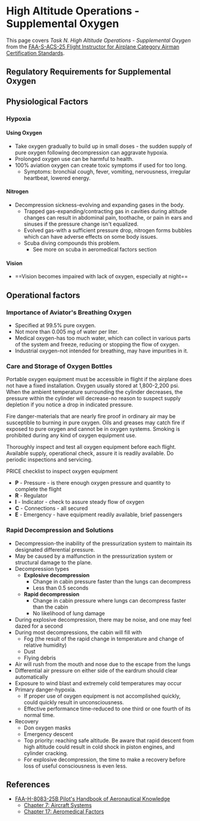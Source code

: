 # High Altitude Operations - Supplemental Oxygen

This page covers *Task N. High Altitude Operations - Supplemental Oxygen* from the [FAA-S-ACS-25 Flight Instructor for Airplane Category Airman Certification Standards](https://www.faa.gov/training_testing/testing/acs/cfi_airplane_acs_25.pdf).

## Regulatory Requirements for Supplemental Oxygen

<!--@include: ./docs/includes/oxygen-requirements.md-->

## Physiological Factors

### Hypoxia

<!--@include: ./docs/includes/hypoxia.md-->

#### Using Oxygen

* Take oxygen gradually to build up in small doses - the sudden supply of pure oxygen following decompression can aggravate hypoxia.
* Prolonged oxygen use can be harmful to health.
* 100% aviation oxygen can create toxic symptoms if used for too long.
  * Symptoms: bronchial cough, fever, vomiting, nervousness, irregular heartbeat, lowered energy.

#### Nitrogen

* Decompression sickness-evolving and expanding gases in the body.
  * Trapped gas-expanding/contracting gas in cavities during altitude changes can result in abdominal pain, toothache, or pain in ears and sinuses if the pressure change isn't equalized.
  * Evolved gas-with a sufficient pressure drop, nitrogen forms bubbles which can have adverse effects on some body issues.
  * Scuba diving compounds this problem.
    * See more on scuba in aeromedical factors section

#### Vision

* ==Vision becomes impaired with lack of oxygen, especially at night==

## Operational factors

### Importance of Aviator's Breathing Oxygen

* Specified at 99.5% pure oxygen.
* Not more than 0.005 mg of water per liter.
* Medical oxygen-has too much water, which can collect in various parts of the system and freeze, reducing or stopping the flow of oxygen.
* Industrial oxygen-not intended for breathing, may have impurities in it.

### Care and Storage of Oxygen Bottles

Portable oxygen equipment must be accessible in flight if the airplane does not have a fixed installation.
Oxygen usually stored at 1,800-2,200 psi. When the ambient temperature surrounding the cylinder decreases, the pressure within the cylinder will decrease-no reason to suspect supply depletion if you notice a drop in indicated pressure.

Fire danger-materials that are nearly fire proof in ordinary air may be susceptible to burning in pure oxygen. Oils and greases may catch fire if exposed to pure oxygen and cannot be in oxygen systems. Smoking is prohibited during any kind of oxygen equipment use.

Thoroughly inspect and test all oxygen equipment before each flight. Available supply, operational check, assure it is readily available. Do periodic inspections and servicing.

PRICE checklist to inspect oxygen equipment

* **P** - Pressure - is there enough oxygen pressure and quantity to complete the flight
* **R** - Regulator
* **I** - Indicator - check to assure steady flow of oxygen
* **C** - Connections - all secured
* **E** - Emergency - have equipment readily available, brief passengers

### Rapid Decompression and Solutions

* Decompression-the inability of the pressurization system to maintain its designated differential pressure.
* May be caused by a malfunction in the pressurization system or structural damage to the plane.
* Decompression types
  * **Explosive decompression**
    * Change in cabin pressure faster than the lungs can decompress
    * Less than 0.5 seconds
  * **Rapid decompression**
    * Change in cabin pressure where lungs can decompress faster than the cabin
    * No likelihood of lung damage
* During explosive decompression, there may be noise, and one may feel dazed for a second
* During most decompressions, the cabin will fill with
  * Fog (the result of the rapid change in temperature and change of relative humidity)
  * Dust
  * Flying debris
* Air will rush from the mouth and nose due to the escape from the lungs
* Differential air pressure on either side of the eardrum should clear automatically
* Exposure to wind blast and extremely cold temperatures may occur
* Primary danger-hypoxia.
  * If proper use of oxygen equipment is not accomplished quickly, could quickly result in unconsciousness.
  * Effective performance time-reduced to one third or one fourth of its normal time.
* Recovery
  * Don oxygen masks
  * Emergency descent
  * Top priority: reaching safe altitude. Be aware that rapid descent from high altitude could result in cold shock in piston engines, and cylinder cracking.
  * For explosive decompression, the time to make a recovery before loss of useful consciousness is even less.

## References

* [FAA-H-8083-25B Pilot's Handbook of Aeronautical Knowledge](https://www.faa.gov/regulations_policies/handbooks_manuals/aviation/phak)
  * [Chapter 7: Aircraft Systems](https://www.faa.gov/sites/faa.gov/files/regulations_policies/handbooks_manuals/aviation/phak/09_phak_ch7.pdf)
  * [Chapter 17: Aeromedical Factors](https://www.faa.gov/sites/faa.gov/files/regulations_policies/handbooks_manuals/aviation/phak/19_phak_ch17.pdf)
